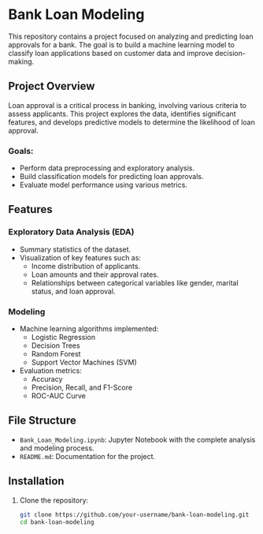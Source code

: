 # Bank Loan Modeling

This repository contains a project focused on analyzing and predicting loan approvals for a bank. The goal is to build a machine learning model to classify loan applications based on customer data and improve decision-making.

## Project Overview

Loan approval is a critical process in banking, involving various criteria to assess applicants. This project explores the data, identifies significant features, and develops predictive models to determine the likelihood of loan approval.

### Goals:
- Perform data preprocessing and exploratory analysis.
- Build classification models for predicting loan approvals.
- Evaluate model performance using various metrics.

## Features

### Exploratory Data Analysis (EDA)
- Summary statistics of the dataset.
- Visualization of key features such as:
  - Income distribution of applicants.
  - Loan amounts and their approval rates.
  - Relationships between categorical variables like gender, marital status, and loan approval.

### Modeling
- Machine learning algorithms implemented:
  - Logistic Regression
  - Decision Trees
  - Random Forest
  - Support Vector Machines (SVM)
- Evaluation metrics:
  - Accuracy
  - Precision, Recall, and F1-Score
  - ROC-AUC Curve

## File Structure

- `Bank_Loan_Modeling.ipynb`: Jupyter Notebook with the complete analysis and modeling process.
- `README.md`: Documentation for the project.

## Installation

1. Clone the repository:
   ```bash
   git clone https://github.com/your-username/bank-loan-modeling.git
   cd bank-loan-modeling

